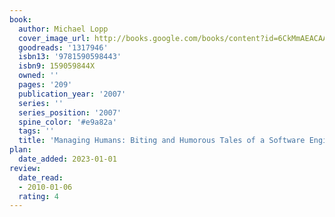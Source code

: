 ```yaml
---
book:
  author: Michael Lopp
  cover_image_url: http://books.google.com/books/content?id=6CkMmAEACAAJ&printsec=frontcover&img=1&zoom=1&source=gbs_api
  goodreads: '1317946'
  isbn13: '9781590598443'
  isbn9: 159059844X
  owned: ''
  pages: '209'
  publication_year: '2007'
  series: ''
  series_position: '2007'
  spine_color: '#e9a82a'
  tags: ''
  title: 'Managing Humans: Biting and Humorous Tales of a Software Engineering Manager'
plan:
  date_added: 2023-01-01
review:
  date_read:
  - 2010-01-06
  rating: 4
---
```

